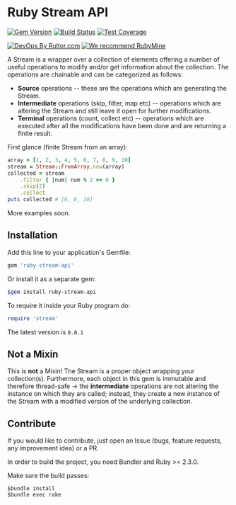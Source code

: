 # Ruby Stream API

[![Gem Version](https://badge.fury.io/rb/ruby-stream-api.svg)](https://badge.fury.io/rb/ruby-stream-api)
[![Build Status](https://travis-ci.org/ruby-ee/ruby-stream-api.svg?branch=master)](https://travis-ci.org/ruby-ee/ruby-stream-api)
[![Test Coverage](https://img.shields.io/codecov/c/github/ruby-ee/ruby-stream-api.svg)](https://codecov.io/github/ruby-ee/ruby-stream-api?branch=master)

[![DevOps By Rultor.com](http://www.rultor.com/b/ruby-ee/ruby-stream-api)](http://www.rultor.com/p/ruby-ee/ruby-stream-api)
[![We recommend RubyMine](https://amihaiemil.com/images/rubymine-recommend.svg)](https://www.jetbrains.com/ruby/)

A Stream is a wrapper over a collection of elements offering a number of useful
operations to modify and/or get information about the collection. The operations are chainable and can be categorized as follows:

* **Source** operations -- these are the operations which are generating the Stream.
* **Intermediate** operations (skip, filter, map etc) -- operations which are altering the Stream and still leave it open for further modifications.
* **Terminal** operations (count, collect etc) -- operations which are executed after all the modifications have been done and are returning a finite result.

First glance (finite Stream from an array):

```ruby
array = [1, 2, 3, 4, 5, 6, 7, 8, 9, 10]
stream = Stream::FromArray.new(array)
collected = stream
    .filter { |num| num % 2 == 0 }
    .skip(2)
    .collect
puts collected # [6, 8, 10]
```

More examples soon.

## Installation

Add this line to your application's Gemfile:
```ruby
gem 'ruby-stream-api'
```

Or install it as a separate gem:
```bash
$gem install ruby-stream-api
```

To require it inside your Ruby program do:
```ruby
require 'stream'
```

The latest version is `0.0.1`

## Not a Mixin

This is **not** a Mixin! The Stream is a proper object wrapping your collection(s). Furthermore, each object in this gem is immutable and therefore thread-safe -> the **intermediate** operations are not altering the instance on which they are called; instead, they create a new instance of the Stream with a modified version of the underlying collection.

## Contribute

If you would like to contribute, just open an Issue (bugs, feature requests, any improvement idea) or a PR.

In order to build the project, you need Bundler and Ruby >= 2.3.0.

Make sure the build passes:

```shell
$bundle install
$bundle exec rake
```
